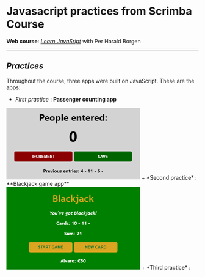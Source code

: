 # Javasacript practices from Scrimba Course

**Web course**: [*Learn JavaSript*](https://scrimba.com/learn/learnjavascript) with Per Harald Borgen

---

## *Practices*

Throughout the course, three apps were built on JavaScript. These are the apps:

+ *First practice* : **Passenger counting app**
<img src="/PassengerCountingApp/screenshots/passenger_counter.png" alt="Passenger counting app" width="350"/>
+ *Second practice* : **Blackjack game app**
<img src="/BlackjackGame/screenshots/blackjack.png" alt="Blackjack game app" width="350"/>
+ *Third practice* :
